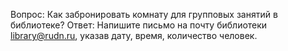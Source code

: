 Вопрос: Как забронировать комнату для групповых занятий в библиотеке?
Ответ: Напишите письмо на почту библиотеки library@rudn.ru, указав дату, время, количество человек.